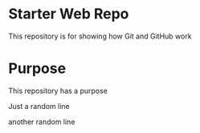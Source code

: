 # Starter Web Repo

This repository is for showing how Git and GitHub work

# Purpose

This repository has a purpose

Just a random line

another random line